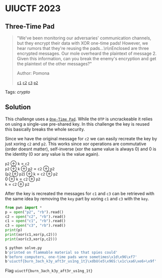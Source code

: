 # UIUCTF 2023

## Three-Time Pad

> "We've been monitoring our adversaries' communication channels, but they encrypt their data with XOR one-time pads! However, we hear rumors that they're reusing the pads...\n\nEnclosed are three encrypted messages. Our mole overheard the plaintext of message 2. Given this information, can you break the enemy's encryption and get the plaintext of the other messages?"
>
>  Author: Pomona
>
> [`c1`](c1)
> [`c2`](c2)
> [`c3`](c3)
> [`p2`](p2)

Tags: _crypto_

## Solution
This challenge uses a [`One-Time Pad`](https://en.wikipedia.org/wiki/One-time_pad). While the `OTP` is uncrackeable it relies on using a single-use pre-shared key. In this challenge the key is reused this basically breaks the whole security.

Since we have the original message for `c2` we can easily recreate the key by just xoring  `c2` and `p2`. This works since xor operations are commutative (order doesnt matter), self-inverse (xor the same value is always 0) and 0 is the identity (0 xor any value is the value again).

`p2` ⊕ `k` = `c2`\
`p2` ⊕ `k` ⊕ `p2` = `c2` ⊕ `p2`\
(`p2` ⊕ `p2`) ⊕ `k` = `c2` ⊕ `p2`\
0 ⊕ `k` = `c2` ⊕ `p2`\
`k` = `c2` ⊕ `p2`

After the key is recreated the messages for `c1` and `c3` can be retrieved with the same idea by removing the `key` part by xoring `c1` and `c3` with the `key`.

```python
from pwn import *
p = open("p2", "rb").read()
c2 = open("c2", "rb").read()
c1 = open("c1", "rb").read()
c3 = open("c3", "rb").read()
print(p)
print(xor(c1,xor(p,c2)))
print(xor(c3,xor(p,c2)))
```

```bash
$ python solve.py
b'printed on flammable material so that spies could'
b'before computers, one-time pads were sometimes\x1d\x96\xf7'
b'uiuctf{burn_3ach_k3y_aft3r_us1ng_1t}\xdbU(e5\x96S:\x1c\xa6\xe6>\x9f'
```

Flag `uiuctf{burn_3ach_k3y_aft3r_us1ng_1t}`